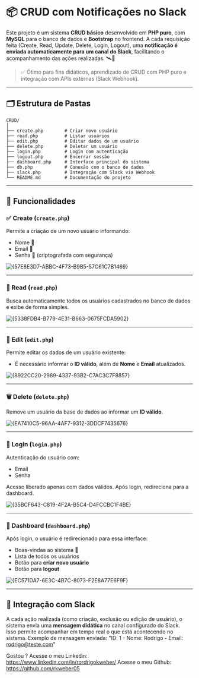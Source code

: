 # 📦 CRUD com Notificações no Slack

Este projeto é um sistema **CRUD básico** desenvolvido em **PHP puro**, com **MySQL** para o banco de dados e **Bootstrap** no frontend. A cada requisição feita (Create, Read, Update, Delete, Login, Logout), uma **notificação é enviada automaticamente para um canal do Slack**, facilitando o acompanhamento das ações realizadas. 🛰️💬

> ✅ Ótimo para fins didáticos, aprendizado de CRUD com PHP puro e integração com APIs externas (Slack Webhook).

---

## 🗂️ Estrutura de Pastas

```
CRUD/
│
├── create.php        # Criar novo usuário
├── read.php          # Listar usuários
├── edit.php          # Editar dados de um usuário
├── delete.php        # Deletar um usuário
├── login.php         # Login com autenticação
├── logout.php        # Encerrar sessão
├── dashboard.php     # Interface principal do sistema
├── db.php            # Conexão com o banco de dados
├── slack.php         # Integração com Slack via Webhook
└── README.md         # Documentação do projeto
```

---

## 🚀 Funcionalidades

### ✅ Create (`create.php`)
Permite a criação de um novo usuário informando:
- Nome 🧑
- Email 📧
- Senha 🔐 (criptografada com segurança)

![{57E8E3D7-ABBC-4F73-B9B5-57C61C7B1469}](https://github.com/user-attachments/assets/53ddb42a-f694-43bb-962f-9dda9c572c97)


---

### 📄 Read (`read.php`)
Busca automaticamente todos os usuários cadastrados no banco de dados e exibe de forma simples.

![{5338FDB4-B779-4E31-B663-0675FCDA5902}](https://github.com/user-attachments/assets/05370d88-f5a8-4e3f-b6a8-7b0898dce812)


---

### 📝 Edit (`edit.php`)
Permite editar os dados de um usuário existente:
- É necessário informar o **ID válido**, além de **Nome** e **Email** atualizados.

![{8922CC20-2989-4337-93B2-C7AC3C7F8857}](https://github.com/user-attachments/assets/2730946d-b868-4c57-bef9-54200d4dfa2a)


---

### 🗑️ Delete (`delete.php`)
Remove um usuário da base de dados ao informar um **ID válido**.

![{EA7410C5-96AA-4AF7-9312-3DDCF7435676}](https://github.com/user-attachments/assets/9b868cbf-bd7f-41e7-9892-2cd30da7e911)

---

### 🔐 Login (`login.php`)
Autenticação do usuário com:
- Email
- Senha

Acesso liberado apenas com dados válidos. Após login, redireciona para a dashboard.

![{35BCF643-C819-4F2A-B5C4-D4FCCBC1F4BE}](https://github.com/user-attachments/assets/5fde0d13-e9c6-4700-afb6-e0e5b96d5fc7)

---

### 🧭 Dashboard (`dashboard.php`)
Após login, o usuário é redirecionado para essa interface:
- Boas-vindas ao sistema 👋
- Lista de todos os usuários
- Botão para **criar novo usuário**
- Botão para **logout**

![{EC571DA7-6E3C-4B7C-8073-F2E8A77E6F9F}](https://github.com/user-attachments/assets/75411a2a-7819-4118-95f9-dfa6eedd3ba1)

---

## 📢 Integração com Slack

A cada ação realizada (como criação, exclusão ou edição de usuário), o sistema envia uma **mensagem didática** no canal configurado do Slack.  
Isso permite acompanhar em tempo real o que está acontecendo no sistema. Exemplo de mensagem enviada: "ID: 1 - Nome: Rodrigo - Email: rodrigo@teste.com"

Gostou ?
Acesse o meu Linkedin: https://www.linkedin.com/in/rordrigokweber/
Acesse o meu Github: https://github.com/rkweber05
